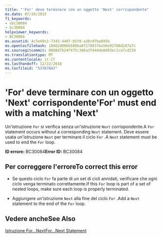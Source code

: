 ```yaml
---
title: "'For' deve terminare con un oggetto 'Next' corrispondente"
ms.date: 07/20/2015
f1_keywords:
- vbc30084
- bc30084
helpviewer_keywords:
- BC30084
ms.assetid: 4c5e49c2-7343-4487-b5f8-a38c97ba895b
ms.openlocfilehash: 18082d086b589ba0f278937ba58e92f86d187a7c
ms.sourcegitcommit: 0888d7b24f475c346a3f444de8d83ec1ca7cd234
ms.translationtype: MT
ms.contentlocale: it-IT
ms.lasthandoff: 12/22/2018
ms.locfileid: "53767842"
---
```

# <a name="for-must-end-with-a-matching-next"></a><span data-ttu-id="d9ba1-102">'For' deve terminare con un oggetto 'Next' corrispondente</span><span class="sxs-lookup"><span data-stu-id="d9ba1-102">'For' must end with a matching 'Next'</span></span>
<span data-ttu-id="d9ba1-103">Un'istruzione `For` si verifica senza un'istruzione `Next` corrispondente.</span><span class="sxs-lookup"><span data-stu-id="d9ba1-103">A `For` statement occurs without a corresponding `Next` statement.</span></span> <span data-ttu-id="d9ba1-104">Deve essere usata un'istruzione `Next` per terminare il ciclo `For` .</span><span class="sxs-lookup"><span data-stu-id="d9ba1-104">A `Next` statement must be used to end the `For` loop.</span></span>  
  
 <span data-ttu-id="d9ba1-105">**ID errore:** BC30084</span><span class="sxs-lookup"><span data-stu-id="d9ba1-105">**Error ID:** BC30084</span></span>  
  
## <a name="to-correct-this-error"></a><span data-ttu-id="d9ba1-106">Per correggere l'errore</span><span class="sxs-lookup"><span data-stu-id="d9ba1-106">To correct this error</span></span>  
  
-   <span data-ttu-id="d9ba1-107">Se questo ciclo `For` fa parte di un set di cicli annidati, verificare che ogni ciclo venga terminato correttamente.</span><span class="sxs-lookup"><span data-stu-id="d9ba1-107">If this `For` loop is part of a set of nested loops, make sure each loop is properly terminated.</span></span>  
  
-   <span data-ttu-id="d9ba1-108">Aggiungere un'istruzione `Next` alla fine del ciclo `For` .</span><span class="sxs-lookup"><span data-stu-id="d9ba1-108">Add a `Next` statement to the end of the `For` loop.</span></span>  
  
## <a name="see-also"></a><span data-ttu-id="d9ba1-109">Vedere anche</span><span class="sxs-lookup"><span data-stu-id="d9ba1-109">See Also</span></span>  
 [<span data-ttu-id="d9ba1-110">Istruzione For...Next</span><span class="sxs-lookup"><span data-stu-id="d9ba1-110">For...Next Statement</span></span>](../../visual-basic/language-reference/statements/for-next-statement.md)
